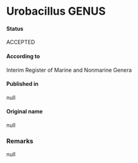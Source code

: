 Urobacillus GENUS
=======

#### Status
ACCEPTED

#### According to
Interim Register of Marine and Nonmarine Genera

#### Published in
null

#### Original name
null

### Remarks
null